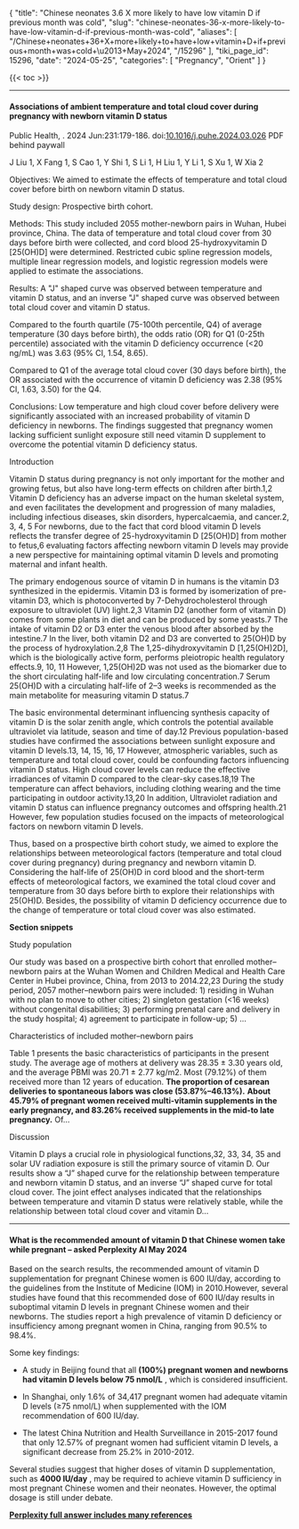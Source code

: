 {
  "title": "Chinese neonates 3.6 X more likely to have low vitamin D if previous month was cold",
  "slug": "chinese-neonates-36-x-more-likely-to-have-low-vitamin-d-if-previous-month-was-cold",
  "aliases": [
    "/Chinese+neonates+36+X+more+likely+to+have+low+vitamin+D+if+previous+month+was+cold+\u2013+May+2024",
    "/15296"
  ],
  "tiki_page_id": 15296,
  "date": "2024-05-25",
  "categories": [
    "Pregnancy",
    "Orient"
  ]
}

{{< toc >}}

---

#### Associations of ambient temperature and total cloud cover during pregnancy with newborn vitamin D status

Public Health, . 2024 Jun:231:179-186. doi:[10.1016/j.puhe.2024.03.026](10.1016/j.puhe.2024.03.026) PDF behind paywall

J Liu 1, X Fang 1, S Cao 1, Y Shi 1, S Li 1, H Liu 1, Y Li 1, S Xu 1, W Xia 2

Objectives: We aimed to estimate the effects of temperature and total cloud cover before birth on newborn vitamin D status.

Study design: Prospective birth cohort.

Methods: This study included 2055 mother-newborn pairs in Wuhan, Hubei province, China. The data of temperature and total cloud cover from 30 days before birth were collected, and cord blood 25-hydroxyvitamin D <span>[25(OH)D]</span> were determined. Restricted cubic spline regression models, multiple linear regression models, and logistic regression models were applied to estimate the associations.

Results: A "J" shaped curve was observed between temperature and vitamin D status, and an inverse "J" shaped curve was observed between total cloud cover and vitamin D status.

Compared to the fourth quartile (75-100th percentile, Q4) of average temperature (30 days before birth), the odds ratio (OR) for Q1 (0-25th percentile) associated with the vitamin D deficiency occurrence (<20 ng/mL) was 3.63 (95% CI, 1.54, 8.65).

Compared to Q1 of the average total cloud cover (30 days before birth), the OR associated with the occurrence of vitamin D deficiency was 2.38 (95% CI, 1.63, 3.50) for the Q4.

Conclusions: Low temperature and high cloud cover before delivery were significantly associated with an increased probability of vitamin D deficiency in newborns. The findings suggested that pregnancy women lacking sufficient sunlight exposure still need vitamin D supplement to overcome the potential vitamin D deficiency status.

Introduction

Vitamin D status during pregnancy is not only important for the mother and growing fetus, but also have long-term effects on children after birth.1,2 Vitamin D deficiency has an adverse impact on the human skeletal system, and even facilitates the development and progression of many maladies, including infectious diseases, skin disorders, hypercalcaemia, and cancer.2, 3, 4, 5 For newborns, due to the fact that cord blood vitamin D levels reflects the transfer degree of 25-hydroxyvitamin D <span>[25(OH)D]</span> from mother to fetus,6 evaluating factors affecting newborn vitamin D levels may provide a new perspective for maintaining optimal vitamin D levels and promoting maternal and infant health.

The primary endogenous source of vitamin D in humans is the vitamin D3 synthesized in the epidermis. Vitamin D3 is formed by isomerization of pre-vitamin D3, which is photoconverted by 7-Dehydrocholesterol through exposure to ultraviolet (UV) light.2,3 Vitamin D2 (another form of vitamin D) comes from some plants in diet and can be produced by some yeasts.7 The intake of vitamin D2 or D3 enter the venous blood after absorbed by the intestine.7 In the liver, both vitamin D2 and D3 are converted to 25(OH)D by the process of hydroxylation.2,8 The 1,25-dihydroxyvitamin D <span>[1,25(OH)2D]</span>, which is the biologically active form, performs pleiotropic health regulatory effects.9, 10, 11 However, 1,25(OH)2D was not used as the biomarker due to the short circulating half-life and low circulating concentration.7 Serum 25(OH)D with a circulating half-life of 2–3 weeks is recommended as the main metabolite for measuring vitamin D status.7

The basic environmental determinant influencing synthesis capacity of vitamin D is the solar zenith angle, which controls the potential available ultraviolet via latitude, season and time of day.12 Previous population-based studies have confirmed the associations between sunlight exposure and vitamin D levels.13, 14, 15, 16, 17 However, atmospheric variables, such as temperature and total cloud cover, could be confounding factors influencing vitamin D status. High cloud cover levels can reduce the effective irradiances of vitamin D compared to the clear-sky cases.18,19 The temperature can affect behaviors, including clothing wearing and the time participating in outdoor activity.13,20 In addition, Ultraviolet radiation and vitamin D status can influence pregnancy outcomes and offspring health.21 However, few population studies focused on the impacts of meteorological factors on newborn vitamin D levels.

Thus, based on a prospective birth cohort study, we aimed to explore the relationships between meteorological factors (temperature and total cloud cover during pregnancy) during pregnancy and newborn vitamin D. Considering the half-life of 25(OH)D in cord blood and the short-term effects of meteorological factors, we examined the total cloud cover and temperature from 30 days before birth to explore their relationships with 25(OH)D. Besides, the possibility of vitamin D deficiency occurrence due to the change of temperature or total cloud cover was also estimated.

 **Section snippets** 

Study population

Our study was based on a prospective birth cohort that enrolled mother–newborn pairs at the Wuhan Women and Children Medical and Health Care Center in Hubei province, China, from 2013 to 2014.22,23 During the study period, 2057 mother–newborn pairs were included: 1) residing in Wuhan with no plan to move to other cities; 2) singleton gestation (<16 weeks) without congenital disabilities; 3) performing prenatal care and delivery in the study hospital; 4) agreement to participate in follow-up; 5) …

Characteristics of included mother–newborn pairs

Table 1 presents the basic characteristics of participants in the present study. The average age of mothers at delivery was 28.35 ± 3.30 years old, and the average PBMI was 20.71 ± 2.77 kg/m2. Most (79.12%) of them received more than 12 years of education.  **The proportion of cesarean deliveries to spontaneous labors was close (53.87%–46.13%).**   **About 45.79% of pregnant women received multi-vitamin supplements in the early pregnancy, and 83.26% received supplements in the mid-to late pregnancy.**  Of…

Discussion

Vitamin D plays a crucial role in physiological functions,32, 33, 34, 35 and solar UV radiation exposure is still the primary source of vitamin D. Our results show a “J” shaped curve for the relationship between temperature and newborn vitamin D status, and an inverse “J” shaped curve for total cloud cover. The joint effect analyses indicated that the relationships between temperature and vitamin D status were relatively stable, while the relationship between total cloud cover and vitamin D…

---

#### What is the recommended amount of vitamin D that Chinese women take while pregnant – asked Perplexity AI May 2024

Based on the search results, the recommended amount of vitamin D supplementation for pregnant Chinese women is 600 IU/day, according to the guidelines from the Institute of Medicine (IOM) in 2010.However, several studies have found that this recommended dose of 600 IU/day results in suboptimal vitamin D levels in pregnant Chinese women and their newborns. The studies report a high prevalence of vitamin D deficiency or insufficiency among pregnant women in China, ranging from 90.5% to 98.4%.

Some key findings:

* A study in Beijing found that all  **(100%) pregnant women and newborns had vitamin D levels below 75 nmol/L** , which is considered insufficient.

* In Shanghai, only 1.6% of 34,417 pregnant women had adequate vitamin D levels (≥75 nmol/L) when supplemented with the IOM recommendation of 600 IU/day.

* The latest China Nutrition and Health Surveillance in 2015-2017 found that only 12.57% of pregnant women had sufficient vitamin D levels, a significant decrease from 25.2% in 2010-2012.

Several studies suggest that higher doses of vitamin D supplementation, such as  **4000 IU/day** , may be required to achieve vitamin D sufficiency in most pregnant Chinese women and their neonates. However, the optimal dosage is still under debate.

 **[Perplexity full  answer includes many references](https://www.perplexity.ai/search/what-is-thee-RTDDNk8yQmGs.ElLOFrQqw)** 
